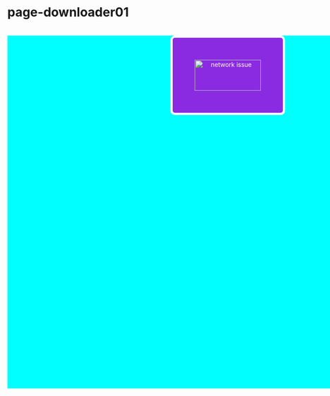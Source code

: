# page-downloader01

<!DOCTYPE html>
<html lang="en">
<head>
  <meta charset="UTF-8">
  <meta name="viewport" content="width=device-width, initial-scale=1.0">
  <title>try</title>
</head>
<style>
  .all{
    background-color: aqua;
    height: 800px;
    width: 1000px;


    
  }
  .dropdown{
    background-color: blueviolet;
    height: 70px;
    width: 150px;
    color: white;
    padding: 50px 50px ;
    justify-content: center;
    border-radius: 10px;
    cursor: pointer;
    border: 5px solid white;
    
    position: relative;
    display: inline block;
    
}
.dropdown:hover{
  border-radius: 50%;
}
.dropdown-content{
  display: none;
  position: absolute;
  z-index: 1;

}
.dropdown:hover .dropdown-content{
  display:block;
  
}
.downlode{
  background-color: rgb(241, 71, 114);
  text-align: center;
  border: 3px solid red;
  text-shadow: 5px;
  border-radius: 2px;
  padding: 3px 10px;
}

</style>
<body>
</br>
  <center>
  <div class="all">
  <div class="dropdown">
    <img src="C:\Users\Admin\Pictures\wallpaper\NATURE/b4ea1a75-65a7-4896-97dd-78201fa33e4a.jpeg" alt="network issue" height="70px" width="150px">
    <div class="dropdown-content">
      <img src="C:\Users\Admin\Pictures\wallpaper\NATURE/b4ea1a75-65a7-4896-97dd-78201fa33e4a.jpeg" alt="network issue" height="250px" width="500px">
      <div class="downlode">
        DOWNLODE
      </div>
      </div>
      </div>
    </center>
    <script>
      var image_down =document.getElementsByid( 'dropdown');
      var image_down_dow=document.getElementsByid('dropown-count')
      dropdown.addeventlister('click', () => {
        dropown-count.classlist.toggle('active');
      })

    </script>
  </div>
</body>
</html>